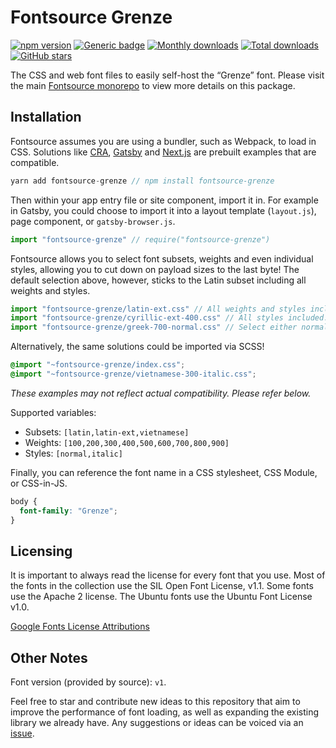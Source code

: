 # Fontsource Grenze

[![npm version](https://badge.fury.io/js/fontsource-grenze.svg)](https://github.com/DecliningLotus/fontsource) [![Generic badge](https://img.shields.io/badge/fontsource-passing-brightgreen)](https://github.com/DecliningLotus/fontsource) [![Monthly downloads](https://badgen.net/npm/dm/fontsource-grenze)](https://github.com/DecliningLotus/fontsource) [![Total downloads](https://badgen.net/npm/dt/fontsource-grenze)](https://github.com/DecliningLotus/fontsource) [![GitHub stars](https://img.shields.io/github/stars/DecliningLotus/fontsource.svg?style=social&label=Star)](https://GitHub.com/DecliningLotus/fontsource/stargazers/)

The CSS and web font files to easily self-host the “Grenze” font. Please visit the main [Fontsource monorepo](https://github.com/DecliningLotus/fontsource) to view more details on this package.

## Installation

Fontsource assumes you are using a bundler, such as Webpack, to load in CSS. Solutions like [CRA](https://create-react-app.dev/), [Gatsby](https://www.gatsbyjs.org/) and [Next.js](https://nextjs.org/) are prebuilt examples that are compatible.

```javascript
yarn add fontsource-grenze // npm install fontsource-grenze
```

Then within your app entry file or site component, import it in. For example in Gatsby, you could choose to import it into a layout template (`layout.js`), page component, or `gatsby-browser.js`.

```javascript
import "fontsource-grenze" // require("fontsource-grenze")
```

Fontsource allows you to select font subsets, weights and even individual styles, allowing you to cut down on payload sizes to the last byte! The default selection above, however, sticks to the Latin subset including all weights and styles.

```javascript
import "fontsource-grenze/latin-ext.css" // All weights and styles included.
import "fontsource-grenze/cyrillic-ext-400.css" // All styles included.
import "fontsource-grenze/greek-700-normal.css" // Select either normal or italic.
```

Alternatively, the same solutions could be imported via SCSS!

```scss
@import "~fontsource-grenze/index.css";
@import "~fontsource-grenze/vietnamese-300-italic.css";
```

_These examples may not reflect actual compatibility. Please refer below._

Supported variables:

- Subsets: `[latin,latin-ext,vietnamese]`
- Weights: `[100,200,300,400,500,600,700,800,900]`
- Styles: `[normal,italic]`

Finally, you can reference the font name in a CSS stylesheet, CSS Module, or CSS-in-JS.

```css
body {
  font-family: "Grenze";
}
```

## Licensing

It is important to always read the license for every font that you use.
Most of the fonts in the collection use the SIL Open Font License, v1.1. Some fonts use the Apache 2 license. The Ubuntu fonts use the Ubuntu Font License v1.0.

[Google Fonts License Attributions](https://fonts.google.com/attribution)

## Other Notes

Font version (provided by source): `v1`.

Feel free to star and contribute new ideas to this repository that aim to improve the performance of font loading, as well as expanding the existing library we already have. Any suggestions or ideas can be voiced via an [issue](https://github.com/DecliningLotus/fontsource/issues).
